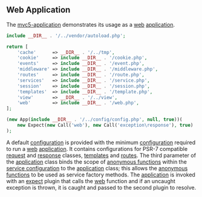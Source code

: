 ## Web Application
The <a href="https://github.com/mvc5/mvc5-application">mvc5-application</a> demonstrates its usage as a [web](https://github.com/mvc5/mvc5-application/blob/master/config/web.php) [application](https://github.com/mvc5/mvc5/blob/master/src/App.php).
```php
include __DIR__ . '/../vendor/autoload.php';
```
```php
return [
    'cache'      => __DIR__ . '/../tmp',
    'cookie'     => include __DIR__ . '/cookie.php',
    'events'     => include __DIR__ . '/event.php',
    'middleware' => include __DIR__ . '/middleware.php',
    'routes'     => include __DIR__ . '/route.php',
    'services'   => include __DIR__ . '/service.php',
    'session'    => include __DIR__ . '/session.php',
    'templates'  => include __DIR__ . '/template.php',
    'view'       => __DIR__ . '/../view',
    'web'        => include __DIR__ . '/web.php',
];
```
```php
(new App(include __DIR__ . '/../config/config.php', null, true))(
    new Expect(new Call('web'), new Call('exception\response'), true)
);
```
A default [configuration](https://github.com/mvc5/mvc5-application/blob/master/config/config.php) is provided with the minimum [configuration](https://github.com/mvc5/mvc5/tree/master/config) required to run a [web](https://github.com/mvc5/mvc5-application/blob/master/config/web.php) [application](https://github.com/mvc5/mvc5/blob/master/src/App.php). It contains configurations for PSR-7 compatible [request](https://github.com/mvc5/http-message/blob/master/config/service.php#L11) and [response](https://github.com/mvc5/http-message/blob/master/config/service.php#L13) classes, [templates](https://github.com/mvc5/mvc5-application/blob/master/config/template.php) and [routes](#routes). The third parameter of the [application](https://github.com/mvc5/mvc5/blob/master/src/App.php) class binds the scope of [anonymous functions](http://php.net/manual/en/functions.anonymous.php#functions.anonymous) within the [service configuration](https://github.com/mvc5/mvc5-application/blob/master/config/service.php) to the [application](https://github.com/mvc5/mvc5/blob/master/src/App.php) class; this allows the [anonymous functions](http://php.net/manual/en/functions.anonymous.php#functions.anonymous) to be used as service factory methods. The [application](https://github.com/mvc5/mvc5/blob/master/src/App.php) is invoked with an [expect](#expect) plugin that calls the [web](https://github.com/mvc5/mvc5/blob/master/config/service.php#L79) function and if an uncaught exception is thrown, it is caught and passed to the second plugin to resolve. 
